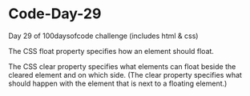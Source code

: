 # Code-Day-29
Day 29 of 100daysofcode challenge (includes html &amp; css)

The CSS float property specifies how an element should float.

The CSS clear property specifies what elements can float beside the cleared element and on which side.
(The clear property specifies what should happen with the element that is next to a floating element.)